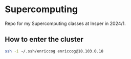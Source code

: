 # Supercomputing

Repo for my Supercomputing classes at Insper in 2024/1.

## How to enter the cluster

```sh
ssh -i ~/.ssh/enriccog enriccog@10.103.0.18
```
